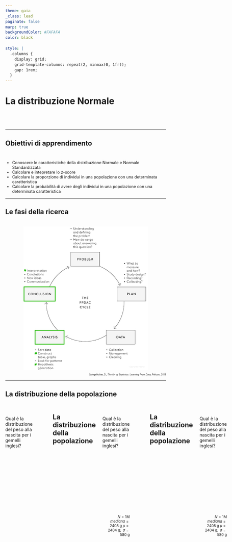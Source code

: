 ```yaml
---
theme: gaia
_class: lead
paginate: false
marp: true
backgroundColor: #FAFAFA
color: black

style: |
  .columns {
    display: grid;
    grid-template-columns: repeat(2, minmax(0, 1fr));
    gap: 1rem;
  }
---
```


<style>
section {
 font-family:  'Atkinson Hyperlegible', 'Helvetica', 'Arial', sans-serif;
}
</style>

<!-- ### Lezione 6 -->
# La distribuzione Normale
## &nbsp;

---
## Obiettivi di apprendimento

<span style="display:block; height:10px;"></span>

<div style="font-size: 90%">

- Conoscere le caratteristiche della distribuzione Normale e Normale Standardizzata
- Calcolare e intepretare lo $z$-score
- Calcolare la proporzione di individui in una popolazione con una determinata caratteristica
- Calcolare la probabilit&agrave; di avere degli individui in una popolazione con una determinata caratteristica

</div>

---
## Le fasi della ricerca

<span style="display:block; height:2px;"></span>

<center>
<img src="./img/normal/PPDAC.png" img height="450px" border="0px"/>
</center>

<div style="font-size: 50%" align="right">

Spiegelhalter, D., *The Art of Statistics: Learning From Data*, Pelican, 2019

</div>




<!-- We see that the measures used to summarize data sets in Chapter 2 can be applied as descriptions of a population too – the difference is that terms such as mean and standard deviation are known as statistics when describing a set of data, and parameters when describing a population. -->

---
## La distribuzione della popolazione

<div class="columns">
<div>

<span style="display:block; height:10px;"></span>

Qual &egrave; la distribuzione del peso alla nascita per i gemelli inglesi?

</div>
<div>
<span style="display:block; height:30px;"></span>

</div>

<!-- We have already discussed the concept of a data distribution – the pattern the data makes, sometimes known as the empirical or sample distribution. Next we must tackle the concept of a population distribution – the pattern in the whole group of interest.

Supponiamo di voler sapere qual e' il peso alla nascita dei gemelli, mono e di zigoti inglesi. 
 -->

---
## La distribuzione della popolazione

<div class="columns">
<div>

<span style="display:block; height:10px;"></span>

Qual &egrave; la distribuzione del peso alla nascita per i gemelli inglesi?

<span style="display:block; height:180px;"></span>

<div style="font-size: 80%" align="right">

$N=1 \text{M}$
$mediana = 2408\text{ g}$
$\mu = 2404\text{ g}; \text{ } \sigma = 580\text{ g}$

</div>

</div>
<div>


<center>
<img src="./img/normal/Twin_BW_hist.png" img height="550px" border="0px"/>
</center>

</div>

<!-- The population distribution is the pattern made by the birth weights of all these babies, which we can obtain from TwinsUK data on the weights for 1M twins born in the UK from 1917 to 1998 to non-Hispanic white women – although this is not the entire set of twin births, it is such a large sample that we can take it as the population. (sono dati simulati a partire da dati reali) -->

---
## La distribuzione della popolazione

<div class="columns">
<div>

<span style="display:block; height:10px;"></span>

Qual &egrave; la distribuzione del peso alla nascita per i gemelli inglesi?

<span style="display:block; height:180px;"></span>

<div style="font-size: 80%" align="right">

$N=1 \text{M}$
$mediana = 2408\text{ g}$
$\mu = 2404\text{ g}; \text{ } \sigma = 580\text{ g}$

</div>

</div>
<div>


<center>
<img src="./img/normal/Twin_BW_hist_normale.png" img height="550px" border="0px"/>
</center>

</div>

<!-- The shape of this distribution is important. Measurements such as weight, income, height, and so on can, at least in principle, be as fine-grained as desired, and so can be considered ‘continuous’ quantities whose population distributions are smooth. The classic example is the ‘bell-shaped curve’, or normal distribution, first explored in detail by Carl Friedrich Gauss.

Theory shows that the normal distribution can be expected to occur for phenomena that are driven by large numbers of small influences, for example a complex physical trait that is not influenced by just a few genes. 

Figure shows a normal curve with the same mean and standard deviation as the recorded weights. The smooth normal curve and the histogram are gratifyingly close, and other complex traits such as height and cognitive skills also have approximately normal population distributions. 
-->

---
## La distribuzione Normale

<div class="columns">
<div>

<span style="display:block; height:40px;"></span>

- $\mathcal{N} = (\mu, \sigma^2)$
- $\text{moda} \equiv \text{media} \equiv \text{mediana}$
- Simmetrica

</div>
<div>



<center>
<img src="./img/normal/Twin_BW_normale.png" img height="550px" border="0px"/>
</center>

</div>

<!-- The normal distribution is characterized by its mean, or expectation, and its standard deviation.

It is an impressive achievement to be able to summarize over a million births by just these two quantities. 
 -->

---
## La distribuzione Normale

<div class="columns">
<div>

<span style="display:block; height:40px;"></span>

- Area sottesa alla curva $= 1$
- proporzione $\equiv$ probabilit&agrave;

<span style="display:block; height:120px;"></span>

<div style="font-size: 80%" align="right">

$\text{neonati di peso molto basso se} < 1500 \text{ g}$
$\text{ neonati di peso molto basso} = 6\%$
$\mathcal{P}(\text{neonati di peso molto basso}) = 0.06$


</div>

</div>
<div>

<center>
<img src="./img/normal/Twin_BW_normale_area.png" img height="550px" border="0px"/>
</center>

</div>

<!-- il fatto che l'area e' 1 dipende dal fatto che la normale sia una distribuzione di probabilita'

For medical rather than statistical reasons, babies below 1,500 g ‘very low birth weight’. Figure 3.2(d) shows that we would expect 6% of babies in this group to be very low birth weight – in fact the actual number is ~74K (0.7%), in close agreement with the prediction from the normal curve. 

 -->

---
### Esercizio #1

<div class="columns">
<div>

<span style="display:block; height:10px;"></span>

<div style="font-size: 85%">

:question: &nbsp;&nbsp;&nbsp; Qual &egrave; la curva con la media
&nbsp;&nbsp;&nbsp;&nbsp;&nbsp;&nbsp;&nbsp;&nbsp; pi&ugrave; grande?

&nbsp;&nbsp;&nbsp;&nbsp;&nbsp;&nbsp;&nbsp;&nbsp; a) Verde
&nbsp;&nbsp;&nbsp;&nbsp;&nbsp;&nbsp;&nbsp;&nbsp; b) Blu
&nbsp;&nbsp;&nbsp;&nbsp;&nbsp;&nbsp;&nbsp;&nbsp; c) Gialla
&nbsp;&nbsp;&nbsp;&nbsp;&nbsp;&nbsp;&nbsp;&nbsp; d) Non lo posso sapere
&nbsp;&nbsp;&nbsp;&nbsp;&nbsp;&nbsp;&nbsp;&nbsp; e) Nessuna delle precedenti

</div>

</div>
<div>
<span style="display:block; height:80px;"></span>

<center>
<img src="./img/normal/1200px-Normal_Distribution_PDF.svg_covered.png" img height="350px" border="4px"/>
</center>

</div>
</div>

<span style="display:block; height:1px;"></span>

---
### Esercizio #2

<div class="columns">
<div>

<span style="display:block; height:10px;"></span>

<div style="font-size: 85%">

:question: &nbsp;&nbsp;&nbsp; Qual &egrave; la curva con la  
&nbsp;&nbsp;&nbsp;&nbsp;&nbsp;&nbsp;&nbsp;&nbsp; deviazione standard pi&ugrave; grande?

&nbsp;&nbsp;&nbsp;&nbsp;&nbsp;&nbsp;&nbsp;&nbsp; a) Verde
&nbsp;&nbsp;&nbsp;&nbsp;&nbsp;&nbsp;&nbsp;&nbsp; b) Blu
&nbsp;&nbsp;&nbsp;&nbsp;&nbsp;&nbsp;&nbsp;&nbsp; c) Gialla
&nbsp;&nbsp;&nbsp;&nbsp;&nbsp;&nbsp;&nbsp;&nbsp; d) Non lo posso sapere
&nbsp;&nbsp;&nbsp;&nbsp;&nbsp;&nbsp;&nbsp;&nbsp; e) Nessuna delle precedenti

</div>

</div>
<div>
<span style="display:block; height:80px;"></span>

<center>
<img src="./img/normal/1200px-Normal_Distribution_PDF.svg_sd_covered.png" img height="350px" border="4px"/>
</center>

</div>
</div>

<span style="display:block; height:1px;"></span>

---
## La distribuzione Normale

<div class="columns">
<div>

<span style="display:block; height:0px;"></span>

<div style="font-size: 85%">

- Regola del 3 $\sigma$:
  - 68% dei valori osservati sono a 1 $\sigma$ dalla media
  - 95% sono a 2 $\sigma$
  - 99.7% sono a 3 $\sigma$
  
<span style="display:block; height:0px;"></span>

- Regola empirica:
  - valori $< 2 \sigma$ sono *"comuni"*
  - valori $> 2 \sigma$ sono *"inusuali"*  
  - valori $> 3 \sigma$ sono *"estremi"*  

</div>
</div>
<div>

<span style="display:block; height:10px;"></span>

<center>
<img src="./img/normal/Standard_Normal_Distribution_3sigma.png" img height="420px" border="4px"/>
</center>

</div>

<!-- From the mathematical properties of the normal distribution, we know that roughly 95% of the population will be contained in the interval given by the mean ± two standard deviations, and 99.8% in the central ± three standard deviations. 

68% at 1SD -> valori comuni vs valori inusuali -->

---
## I valori estremi 

<span style="display:block; height:1px;"></span>

<center>
<img src="./img/normal/Boxplot_vs_PDF.svg.png" img height="480px" border="0px"/>
</center>

<!-- Se i dati sono distribuiti normalmente c'e' una corrispondenza tra 1.5IQR dal 1o e 3o quartile e le standard deviation dalla media 
1.5 IQR (fence of the boxplot) -> If the data are normally distributed, the fence will be 2.7 standard deviations from the mean, so cases outside of it will be quite rare (0.4%)
-->

---
### Esercizio #3

<div style="font-size: 90%">

:question: &nbsp;&nbsp;&nbsp; L'altezza della popolazione maschile italiana si distribuisce secondo
&nbsp;&nbsp;&nbsp;&nbsp;&nbsp;&nbsp;&nbsp;&nbsp;   una normale con media 170 cm e deviazione standard 9.5 cm

&nbsp;&nbsp;&nbsp;&nbsp;&nbsp;&nbsp;&nbsp;&nbsp; E' possibile calcolate i seguenti valori? Se s&igrave;, quali sono?

&nbsp;&nbsp;&nbsp;&nbsp;&nbsp;&nbsp;&nbsp;&nbsp; a) La mediana
&nbsp;&nbsp;&nbsp;&nbsp;&nbsp;&nbsp;&nbsp;&nbsp; b) La proporzione di italiani con altezza $>170 \text{ cm}$
&nbsp;&nbsp;&nbsp;&nbsp;&nbsp;&nbsp;&nbsp;&nbsp; c) I "range" di altezze considerabili come "inusuali" o "estremi"
&nbsp;&nbsp;&nbsp;&nbsp;&nbsp;&nbsp;&nbsp;&nbsp; d) L'altezza pi&ugrave; comune
&nbsp;&nbsp;&nbsp;&nbsp;&nbsp;&nbsp;&nbsp;&nbsp; e) L'italiano pi&ugrave; alto di sempre

</div>

---
### Esercizio #4

<span style="display:block; height:10px;"></span>

<div class="columns">
<div>

<center>
<img src="./img/sampling/table1_exercise.png" img height="410px" border="4px"/>
</center>


<div style="font-size: 50%" align="right">

Sikich, L. *et al.*, *Intranasal Oxytocin in Children and Adolescents with Autism Spectrum Disorder*, NEJM, 2021

</div>

</div>
<div>

<div style="font-size: 70%">

:question: &nbsp;&nbsp;&nbsp; Indicativamente, in quale range di et&agrave; &egrave; 
&nbsp;&nbsp;&nbsp;&nbsp;&nbsp;&nbsp;&nbsp;&nbsp; compreso il $68\%$ dei pazienti nel   
&nbsp;&nbsp;&nbsp;&nbsp;&nbsp;&nbsp;&nbsp;&nbsp; gruppo di intervento?

&nbsp;&nbsp;&nbsp;&nbsp;&nbsp;&nbsp;&nbsp;&nbsp; a) $3-17$ anni
&nbsp;&nbsp;&nbsp;&nbsp;&nbsp;&nbsp;&nbsp;&nbsp; b) $6.3-14.5$ anni
&nbsp;&nbsp;&nbsp;&nbsp;&nbsp;&nbsp;&nbsp;&nbsp; c) $4.1-16.7$ anni
&nbsp;&nbsp;&nbsp;&nbsp;&nbsp;&nbsp;&nbsp;&nbsp; d) Non &egrave; possibile dirlo 

</div>

<span style="display:block; height:100px;"></span>



</div>
</div>

---
### Esercizio #5

<span style="display:block; height:1px;"></span>

<div style="font-size: 90%">

:question: &nbsp;&nbsp;&nbsp; Con quale probabilità si potrà trovare nella popolazione
&nbsp;&nbsp;&nbsp;&nbsp;&nbsp;&nbsp;&nbsp;&nbsp; soggetti con valori superiori al terzo quartile?

&nbsp;&nbsp;&nbsp;&nbsp;&nbsp;&nbsp;&nbsp;&nbsp; a) 25%
&nbsp;&nbsp;&nbsp;&nbsp;&nbsp;&nbsp;&nbsp;&nbsp; b) 50%
&nbsp;&nbsp;&nbsp;&nbsp;&nbsp;&nbsp;&nbsp;&nbsp; c) 75%
&nbsp;&nbsp;&nbsp;&nbsp;&nbsp;&nbsp;&nbsp;&nbsp; d) Servono pi&ugrave; informazioni per poter rispondere

</div>

<span style="display:block; height:40px;"></span>

---
## Caratterizzare una singola osservazione

<span style="display:block; height:0px;"></span>

<div style="font-size: 90%">

Supponiamo di avere presa in cura un neonato (gemello) che pesa 1454g. 

</div>

<span style="display:block; height:50px;"></span>

<div style="font-size: 90%" align="right">

Come si caratterizza rispetto all'intera<br/> popolazione dei neonati (gemelli)?

</div>

---
## Facciamo un passo indietro...

<div style="font-size: 90%">

<img src="./img/normal/Twin_BW_normale_zscore.png" img height="500px" border="0px" align="right"/>

<span style="display:block; height:70px;"></span>

- La media ci dice qual &egrave; il centro di una distribuzione
- La deviazione standard ci dice qual &egrave; la distanza "tipica" dalla media

</div>


---
## Caratterizzare una singola osservazione

<span style="display:block; height:0px;"></span>

<div style="font-size: 90%">

Supponiamo di avere presa in cura un neonato (gemello) che pesa 1454g

- La media ci dice qual &egrave; il centro di una distribuzione

&nbsp;&nbsp;&nbsp;&nbsp;&nbsp;&nbsp;&nbsp;&nbsp; $x = 1454\text{ g} < \mu = 2404\text{ g}$ &nbsp;&nbsp; $\rightarrow$ &nbsp;&nbsp; $x - \mu = 1454\text{ g}-2404\text{ g}=-950\text{ g}$
&nbsp;&nbsp;&nbsp;&nbsp;&nbsp;&nbsp;&nbsp;&nbsp;&nbsp;&nbsp;&nbsp;&nbsp;&nbsp;&nbsp;&nbsp;&nbsp; $\rightarrow$ il neonato pesa meno della media

---
## Caratterizzare una singola osservazione

<span style="display:block; height:0px;"></span>

<div style="font-size: 90%">

Supponiamo di avere presa in cura un neonato (gemello) che pesa 1454g

- La media ci dice qual &egrave; il centro di una distribuzione

&nbsp;&nbsp;&nbsp;&nbsp;&nbsp;&nbsp;&nbsp;&nbsp; $x = 1454\text{ g} < \mu = 2404\text{ g}$ &nbsp;&nbsp; $\rightarrow$ &nbsp;&nbsp; $x - \mu = 1454\text{ g}-2404\text{ g}=-950\text{ g}$
&nbsp;&nbsp;&nbsp;&nbsp;&nbsp;&nbsp;&nbsp;&nbsp;&nbsp;&nbsp;&nbsp;&nbsp;&nbsp;&nbsp;&nbsp;&nbsp; $\rightarrow$ il neonato pesa meno della media

- La deviazione standard ci dice qual &egrave; la distanza "tipica" dalla media

&nbsp;&nbsp;&nbsp;&nbsp;&nbsp;&nbsp;&nbsp;&nbsp; $|x - \mu| = 950\text{ g} > \sigma = 580\text{ g}$ 
&nbsp;&nbsp;&nbsp;&nbsp;&nbsp;&nbsp;&nbsp;&nbsp;&nbsp;&nbsp;&nbsp;&nbsp;&nbsp;&nbsp;&nbsp;&nbsp; $\rightarrow$ il peso &egrave; a una distanza maggiore di quella "tipica" 
&nbsp;&nbsp;&nbsp;&nbsp;&nbsp;&nbsp;&nbsp;&nbsp;&nbsp;&nbsp;&nbsp;&nbsp;&nbsp;&nbsp;&nbsp;&nbsp; 

</div>

---
## Caratterizzare una singola osservazione

<span style="display:block; height:0px;"></span>

<div style="font-size: 90%">

Supponiamo di avere presa in cura un neonato (gemello) che pesa 1454g

- La media ci dice qual &egrave; il centro di una distribuzione

&nbsp;&nbsp;&nbsp;&nbsp;&nbsp;&nbsp;&nbsp;&nbsp; $x = 1454\text{ g} < \mu = 2404\text{ g}$ &nbsp;&nbsp; $\rightarrow$ &nbsp;&nbsp; $x - \mu = 1454\text{ g}-2404\text{ g}=-950\text{ g}$
&nbsp;&nbsp;&nbsp;&nbsp;&nbsp;&nbsp;&nbsp;&nbsp;&nbsp;&nbsp;&nbsp;&nbsp;&nbsp;&nbsp;&nbsp;&nbsp; $\rightarrow$ il neonato pesa meno della media

- La deviazione standard ci dice qual &egrave; la distanza "tipica" dalla media

&nbsp;&nbsp;&nbsp;&nbsp;&nbsp;&nbsp;&nbsp;&nbsp; $|x - \mu| = 950\text{ g} > \sigma = 580\text{ g}$ &nbsp;&nbsp; $\rightarrow$ &nbsp;&nbsp; $\frac{x - \mu}{\sigma} = \frac{-950\text{ g}}{580\text{ g}} = -1.87$
&nbsp;&nbsp;&nbsp;&nbsp;&nbsp;&nbsp;&nbsp;&nbsp;&nbsp;&nbsp;&nbsp;&nbsp;&nbsp;&nbsp;&nbsp;&nbsp; $\rightarrow$ il peso &egrave; a una distanza maggiore di quella "tipica" 
&nbsp;&nbsp;&nbsp;&nbsp;&nbsp;&nbsp;&nbsp;&nbsp;&nbsp;&nbsp;&nbsp;&nbsp;&nbsp;&nbsp;&nbsp;&nbsp; $\rightarrow$ &egrave; un peso (quasi) "inusuale"

</div>

---
## Caratterizzare una singola osservazione

<span style="display:block; height:0px;"></span>

<div style="font-size: 90%">

Supponiamo di avere presa in cura un neonato (gemello) che pesa 1454g

<span style="display:block; height:0px;"></span>

<img src="./img/normal/Twin_BW_normale_zscore_annotated.png" img height="450px" border="0px" align="right"/>

<span style="display:block; height:1px;"></span>


- La media ci dice qual &egrave; il centro di una distribuzione
&nbsp;&nbsp;&nbsp;&nbsp; $\rightarrow$ il neonato pesa meno della media

- La deviazione standard ci dice qual &egrave; la distanza "tipica" dalla media
&nbsp;&nbsp;&nbsp;&nbsp; $\rightarrow$ il peso &egrave; a una distanza "atipica" 
&nbsp;&nbsp;&nbsp;&nbsp; $\rightarrow$ &egrave; un peso (quasi) "inusuale"

</div>

---
## Lo $z$-score

<div style="font-size: 120%">

&nbsp;&nbsp;&nbsp;&nbsp;&nbsp;&nbsp;&nbsp;&nbsp;&nbsp;&nbsp;&nbsp;&nbsp;&nbsp;&nbsp;&nbsp;&nbsp;&nbsp;&nbsp;&nbsp;&nbsp;&nbsp;&nbsp;&nbsp;&nbsp;&nbsp;&nbsp;&nbsp;&nbsp;&nbsp;&nbsp;&nbsp;&nbsp;&nbsp;&nbsp;&nbsp; $z= \frac{x - \mu}{\sigma}$

</div>

<span style="display:block; height:20px;"></span>

<div style="font-size: 90%">

- ci dice se un'osservazione &egrave; maggiore o minore della media della popolazione
- ci dice se la deviazione di un'osservazione dalla media &egrave; grande o piccola rispetto alla deviazione tipica nella popolazione

</div>

---
### Esercizio #6

<div style="font-size: 90%">

:question: &nbsp;&nbsp;&nbsp; Quale delle seguenti $z$-score rappresenta l'osservazione pi&ugrave; atipica?

&nbsp;&nbsp;&nbsp;&nbsp;&nbsp;&nbsp;&nbsp;&nbsp; a) $-3.20$
&nbsp;&nbsp;&nbsp;&nbsp;&nbsp;&nbsp;&nbsp;&nbsp; b) $-0.41$
&nbsp;&nbsp;&nbsp;&nbsp;&nbsp;&nbsp;&nbsp;&nbsp; c) $+1.10$
&nbsp;&nbsp;&nbsp;&nbsp;&nbsp;&nbsp;&nbsp;&nbsp; d) $+2.40$

:question: &nbsp;&nbsp;&nbsp; L'osservazione &egrave; superiore alla media?

&nbsp;&nbsp;&nbsp;&nbsp;&nbsp;&nbsp;&nbsp;&nbsp; e) S&igrave; &nbsp;&nbsp;&nbsp;&nbsp;&nbsp;&nbsp;&nbsp;&nbsp; f) No

</div>

<span style="display:block; height:10px;"></span>


---
### Esercizio #7 

<div style="font-size: 65%">

:question: &nbsp;&nbsp;&nbsp; Maria ha subito un trauma cranico a seguito di un incidente e il neurologo che l'ha
&nbsp;&nbsp;&nbsp;&nbsp;&nbsp;&nbsp;&nbsp;&nbsp; presa in cura la sottopone a 3 test. 

&nbsp;&nbsp;&nbsp;&nbsp;&nbsp;&nbsp;&nbsp;&nbsp; $1.$ Maria deve ascoltare delle parole e ripeterle (memory test). Maria ne rircorda
&nbsp;&nbsp;&nbsp;&nbsp;&nbsp;&nbsp;&nbsp;&nbsp;&nbsp;&nbsp;&nbsp;&nbsp;  6, la popolazione generale 7, con una deviazione standard di 1.3 parole

&nbsp;&nbsp;&nbsp;&nbsp;&nbsp;&nbsp;&nbsp;&nbsp;  $2.$ Maria deve identificare degli oggetti da dei disegni (object naming test). Maria ne 
&nbsp;&nbsp;&nbsp;&nbsp;&nbsp;&nbsp;&nbsp;&nbsp;&nbsp;&nbsp;&nbsp;&nbsp; riconosce 7, la popolazione generale 10, con una  deviazione standard di 0.59 oggetti

&nbsp;&nbsp;&nbsp;&nbsp;&nbsp;&nbsp;&nbsp;&nbsp; $3.$ Maria ha un elenco di colori scritti con inchiostri diversi e deve dire di quale
&nbsp;&nbsp;&nbsp;&nbsp;&nbsp;&nbsp;&nbsp;&nbsp;&nbsp;&nbsp;&nbsp;&nbsp;  colore &egrave; ciascun inchiostro il pi&ugrave; velocemente possibile (Stroop test). Maria impiega
&nbsp;&nbsp;&nbsp;&nbsp;&nbsp;&nbsp;&nbsp;&nbsp;&nbsp;&nbsp;&nbsp;&nbsp;  15.7 secondi, la popolazione generale 16.2, con una deviazione  standard di 1.30 
&nbsp;&nbsp;&nbsp;&nbsp;&nbsp;&nbsp;&nbsp;&nbsp;&nbsp;&nbsp;&nbsp;&nbsp; secondi

&nbsp;&nbsp;&nbsp;&nbsp;&nbsp;&nbsp;&nbsp;&nbsp; Nelle prossime viste, il neurologo deve concentrarsi sulla memoria, sull'abilita di 
&nbsp;&nbsp;&nbsp;&nbsp;&nbsp;&nbsp;&nbsp;&nbsp; nominare le cose o sull'attenzione di Maria?

</div>

---
## La standardizzazione

<span style="display:block; height:0px;"></span>

<div style="font-size: 90%">

- $z = \frac{x - \mu}{\sigma}$
- $\mathcal{N} = (\mu, \sigma^2) \rightarrow Z = (0, 1)$

</duv>

<img src="./img/normal/n2z.png" img height="400px" align="right" border="0px"/>



---
## La distribuzione Normale standardizzata

<div class="columns">
<div>

<span style="display:block; height:80px;"></span>

<div style="font-size: 90%">

- $Z = (0, 1)$
- Area sottesa alla curva $= 1$
- proporzione $\equiv$ probabilit&agrave;

</div>

</div>
<div>

<span style="display:block; height:20px;"></span>

<center>
<img src="./img/normal/normal_table_zoom.jpg" img height="420px" border="4px"/>
</center>

</div>
</div>

<!-- 
this is also known as her Z-score, which simply measures how many standard deviations a data-point is from the mean.

E perche la SND ci piace? Perche' esistono delle tavole che ci dicono qual e' l'area sottesa  ad una certa porzione della curva, che corrispondono alla probabilita' di trovare (nel caso di queste tavole) un valore < di quello osservato (area colorata)

Ci sono diverse versioni di queste tabelle, per esempio quella complementare che riporta l'area per la zona bianca (probabilita' di osservare valori piu' estremi) -->

---
## Proporzione $\equiv$ probabilit&agrave;


<div style="font-size: 90%">

<img src="./img/normal/Twin_BW_normale_area.png" img height="500px" border="0px" align="right"/>

<span style="display:block; height:70px;"></span>

- 6% dei gemelli nascono con un peso molto basso 
- La probabilit&agrave; di nascere con un peso molto basso &egrave; 0.06 

<span style="display:block; height:20px;"></span>

<div align="right">
Ma come &egrave; stato calcolato? &nbsp;&nbsp;&nbsp;&nbsp;&nbsp;&nbsp;&nbsp;&nbsp; 
</div>

</div>

---
## Calcoliamo la probabilit&agrave;/proporzione

<span style="display:block; height:0px;"></span>

<div style="font-size: 80%">

&nbsp;&nbsp;&nbsp; Qual &egrave; la probabilit&agrave;, per un gemello, di nascere con un peso molto basso?

&nbsp;&nbsp;&nbsp;&nbsp;&nbsp;&nbsp;&nbsp;&nbsp; $\mathcal{N} = (2404, 580^2)$

<span style="display:block; height:1px;"></span>

</div>

---
## Calcoliamo la probabilit&agrave;/proporzione

<span style="display:block; height:0px;"></span>

<div style="font-size: 80%">

&nbsp;&nbsp;&nbsp; Qual &egrave; la probabilit&agrave;, per un gemello, di nascere con un peso molto basso?

&nbsp;&nbsp;&nbsp;&nbsp;&nbsp;&nbsp;&nbsp;&nbsp; $\mathcal{N} = (2404, 580^2)$



&nbsp;&nbsp;&nbsp;&nbsp;&nbsp;&nbsp;&nbsp;&nbsp; 1. Calcoliamo lo $z$-score
&nbsp;&nbsp;&nbsp;&nbsp;&nbsp;&nbsp;&nbsp;&nbsp;&nbsp;&nbsp;&nbsp; $z = \frac{x - \mu}{\sigma} = \frac{1500-2404}{580} = \frac{-904}{580} = -1.56$

</div>

---
## Calcoliamo la probabilit&agrave;/proporzione

<span style="display:block; height:0px;"></span>

<div style="font-size: 80%">

&nbsp;&nbsp;&nbsp; Qual &egrave; la probabilit&agrave;, per un gemello, di nascere con un peso molto basso?

&nbsp;&nbsp;&nbsp;&nbsp;&nbsp;&nbsp;&nbsp;&nbsp; $\mathcal{N} = (2404, 580^2)$

<img src="./img/normal/Twin_BW_normale_area_z.png" img height="400px" align=right border="0px"/>

&nbsp;&nbsp;&nbsp;&nbsp;&nbsp;&nbsp;&nbsp;&nbsp; 1. Calcoliamo lo $z$-score
&nbsp;&nbsp;&nbsp;&nbsp;&nbsp;&nbsp;&nbsp;&nbsp;&nbsp;&nbsp;&nbsp; $z = \frac{x - \mu}{\sigma} = \frac{1500-2404}{580} = \frac{-904}{580} = -1.56$

&nbsp;&nbsp;&nbsp;&nbsp;&nbsp;&nbsp;&nbsp;&nbsp; 2. Identifichiamo l'area

</div>

---
## Calcoliamo la probabilit&agrave;/proporzione

<span style="display:block; height:0px;"></span>

<div style="font-size: 80%">

&nbsp;&nbsp;&nbsp; Qual &egrave; la probabilit&agrave;, per un gemello, di nascere con un peso molto basso?

&nbsp;&nbsp;&nbsp;&nbsp;&nbsp;&nbsp;&nbsp;&nbsp; $\mathcal{N} = (2404, 580^2)$

<img src="./img/normal/normal_table_zoom.jpg" img height="350px" align=right border="4px"/>

&nbsp;&nbsp;&nbsp;&nbsp;&nbsp;&nbsp;&nbsp;&nbsp; 1. Calcoliamo lo $z$-score
&nbsp;&nbsp;&nbsp;&nbsp;&nbsp;&nbsp;&nbsp;&nbsp;&nbsp;&nbsp;&nbsp; $z = \frac{x - \mu}{\sigma} = \frac{1500-2404}{580} = \frac{-904}{580} = -1.56$

&nbsp;&nbsp;&nbsp;&nbsp;&nbsp;&nbsp;&nbsp;&nbsp; 2. Identifichiamo l'area

&nbsp;&nbsp;&nbsp;&nbsp;&nbsp;&nbsp;&nbsp;&nbsp; 3. Cerchiamo lo $z$-score sulle tavole e 
&nbsp;&nbsp;&nbsp;&nbsp;&nbsp;&nbsp;&nbsp;&nbsp;&nbsp;&nbsp;&nbsp;&nbsp; ragioniamo sull'area identificata

</div>

---
## Calcoliamo la probabilit&agrave;/proporzione

<span style="display:block; height:0px;"></span>

<div style="font-size: 80%">

&nbsp;&nbsp;&nbsp; Qual &egrave; la probabilit&agrave;, per un gemello, di nascere con un peso molto basso?

&nbsp;&nbsp;&nbsp;&nbsp;&nbsp;&nbsp;&nbsp;&nbsp; $\mathcal{N} = (2404, 580^2)$

<img src="./img/introduction/panic.gif" img height="350px" align=right border="4px"/>

&nbsp;&nbsp;&nbsp;&nbsp;&nbsp;&nbsp;&nbsp;&nbsp; 1. Calcoliamo lo $z$-score
&nbsp;&nbsp;&nbsp;&nbsp;&nbsp;&nbsp;&nbsp;&nbsp;&nbsp;&nbsp;&nbsp; $z = \frac{x - \mu}{\sigma} = \frac{1500-2404}{580} = \frac{-904}{580} = -1.56$

&nbsp;&nbsp;&nbsp;&nbsp;&nbsp;&nbsp;&nbsp;&nbsp; 2. Identifichiamo l'area

&nbsp;&nbsp;&nbsp;&nbsp;&nbsp;&nbsp;&nbsp;&nbsp; 3. Cerchiamo lo $z$-score sulle tavole e 
&nbsp;&nbsp;&nbsp;&nbsp;&nbsp;&nbsp;&nbsp;&nbsp;&nbsp;&nbsp;&nbsp;&nbsp; ragioniamo sull'area identificata
&nbsp;&nbsp;&nbsp;&nbsp;&nbsp;&nbsp;&nbsp;&nbsp;&nbsp;&nbsp;&nbsp;&nbsp;&nbsp; $\rightarrow$ non ci sono $z$-score negativi

</div>

---
## Ragioniamo sulle aree...

---
## Ragioniamo sulle aree...

<div class="columns">
<div>

<span style="display:block; height:1px;"></span>

<center>
<img src="./img/normal/Twin_BW_normale_area_z.png" img height="450px" border="0px"/>
</center>

</div>
<div>

<span style="display:block; height:1px;"></span>

<center>
<img src="./img/normal/Twin_BW_normale_area_z_simmetrica.png" img height="450px" border="0px"/>
</center>

</div>
</div>

---
## Ragioniamo sulle aree...

<div class="columns">
<div>

<span style="display:block; height:1px;"></span>



</div>
<div>

<span style="display:block; height:1px;"></span>

<center>
<img src="./img/normal/Twin_BW_normale_area_z_1-alpha.png" img height="450px" border="0px"/>
</center>


</div>
</div>


---
## Calcoliamo la probabilit&agrave;/proporzione

<span style="display:block; height:0px;"></span>

<div style="font-size: 80%">

&nbsp;&nbsp;&nbsp; Qual &egrave; la probabilit&agrave;, per un gemello, di nascere con un peso molto basso?

&nbsp;&nbsp;&nbsp;&nbsp;&nbsp;&nbsp;&nbsp;&nbsp; $\mathcal{N} = (2404, 580^2)$

<img src="./img/normal/normal_table_zoom_example.jpg" img height="350px" align=right border="4px"/>

&nbsp;&nbsp;&nbsp;&nbsp;&nbsp;&nbsp;&nbsp;&nbsp; 1. Calcoliamo lo $z$-score
&nbsp;&nbsp;&nbsp;&nbsp;&nbsp;&nbsp;&nbsp;&nbsp;&nbsp;&nbsp;&nbsp; $z = \frac{x - \mu}{\sigma} = \frac{1500-2404}{580} = \frac{-904}{580} = -1.56$

&nbsp;&nbsp;&nbsp;&nbsp;&nbsp;&nbsp;&nbsp;&nbsp; 2. Identifichiamo l'area


&nbsp;&nbsp;&nbsp;&nbsp;&nbsp;&nbsp;&nbsp;&nbsp; 3. Cerchiamo lo $z$-score sulle tavole e 
&nbsp;&nbsp;&nbsp;&nbsp;&nbsp;&nbsp;&nbsp;&nbsp;&nbsp;&nbsp;&nbsp;&nbsp; ragioniamo sull'area identificata

&nbsp;&nbsp;&nbsp;&nbsp;&nbsp;&nbsp;&nbsp;&nbsp;&nbsp;&nbsp;&nbsp; $\mathcal{P} = 1 - 0.9406 = 0.0594 \rightarrow 5.94\%$

<!-- Fare vedere che la curva e' simmetrica quindi possiamo usare 1.56 per conoscere l'area -->


---
### Esercizio #8

<div style="font-size: 80%" >

:question: &nbsp;&nbsp;&nbsp; Non sapendo che il bambino ha un gemello, il pediatra dice alla madre che un
&nbsp;&nbsp;&nbsp;&nbsp;&nbsp;&nbsp;&nbsp;&nbsp; peso alla nascita inferiore ai $2500$g &egrave; inusuale. La madre deve preoccuparsi?
&nbsp;&nbsp;&nbsp;&nbsp;&nbsp;&nbsp;&nbsp;&nbsp;

<img src="./img/normal/normal_table_zoom.jpg" img height="380px" border="4px" align="right"/>

&nbsp;&nbsp;&nbsp;&nbsp;&nbsp;&nbsp;&nbsp;&nbsp; $\mathcal{N} = (2404, 580^2)$

</div>

<span style="display:block; height:200px;"></span>


</div>
<div>

<span style="display:block; height:10px;"></span>



</div>
</div>

<!-- For medical rather than statistical reasons, babies below 2,500 g are considered ‘low birth weight’, and those below 1,500 g ‘very low birth weight’.  -->

---
## Percentili

<span style="display:block; height:1px;"></span>

<center>
<img src="./img/descriptive/percentile.png" img height="350px" border="0px"/>
</center>

<!-- Mentre la mediana divide i dati in due meta' esatte, molto usati sono anche i quartili, che dividono i dati in 4 parti uguali -->

<span style="display:block; height:10px;"></span>

<div style="font-size: 90%" align="right">

&nbsp;&nbsp;&nbsp;&nbsp;&nbsp;&nbsp;&nbsp;&nbsp;&nbsp;&nbsp;&nbsp; $\mathcal{P} = 56.75\%$ ci dice che il nostro bambino &egrave; nel 56.75$^o$ percentile

</div>

---
### Cosa abbiamo imparato in questa lezione?

<span style="display:block; height:0px;"></span>

<div style="font-size: 80%">

- Diversi fenomeni naturali sono normalmente distribuiti
- La distribuzione Normale &egrave; definita dalla media e dalla deviazione standard e corrisponde a una distribuzione di probabilit&agrave;
- La distribuzione (Normale) di una popolazione ci fornisce la probabilit&agrave; di estrarre un individuo da quella popolazione, ma anche la sua frequenza 
- Se i dati sono normalmente distribuiti, il 68% della popolazione si trova a 1 $\sigma$ dalla media, il 95% a 2 $\sigma$ e il 99.7% a 3 $\sigma$
- Lo $z$-score ci permette di "posizionare" un'osservazione rispetto alla popolazione e di confrontare pi&ugrave; distribuzioni (anche molto diverse)

</div>
